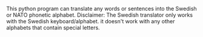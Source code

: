 This python program can translate any words or sentences into the Swedish or NATO phonetic alphabet. Disclaimer: The Swedish translator only works with the Swedish keyboard/alphabet. it doesn't work with any other alphabets that contain special letters.
